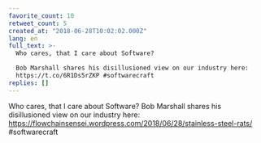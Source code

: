 ```yaml
---
favorite_count: 10
retweet_count: 5
created_at: "2018-06-28T10:02:02.000Z"
lang: en
full_text: >-
  Who cares, that I care about Software? 

  Bob Marshall shares his disillusioned view on our industry here:
  https://t.co/6R1Ds5rZKP #softwarecraft
replies: []
---
```


Who cares, that I care about Software? Bob Marshall shares his disillusioned
view on our industry here:
<https://flowchainsensei.wordpress.com/2018/06/28/stainless-steel-rats/>
#softwarecraft
